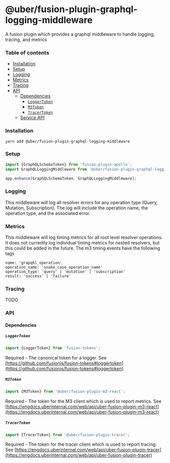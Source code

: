 # @uber/fusion-plugin-graphql-logging-middleware

A fusion plugin which provides a graphql middleware to handle logging, tracing, and metrics

### Table of contents

* [Installation](#installation)
* [Setup](#setup)
* [Logging](#logging)
* [Metrics](#metrics)
* [Tracing](#tracing)
* [API](#api)
  * [Dependencies](#dependencies)
    * [`LoggerToken`](#loggertoken)
    * [`M3Token`](#m3token)
    * [`TracerToken`](#tracertoken)
  * [Service API](#service-api)

### Installation 

```
yarn add @uber/fusion-plugin-graphql-logging-middleware
```

### Setup

```js
import {GraphQLSchemaToken} from 'fusion-plugin-apollo';
import GraphQLLoggingMiddleware from '@uber/fusion-plugin-graphql-logging-middleware';

app.enhance(GraphQLSchemaToken, GraphQLLoggingMiddleware);
```

### Logging

This middleware will log all resolver errors for any operation type (Query, Mutation, Subscription). The log will include the operation name, the operation type, and the associated error.

### Metrics

This middleware will log timing metrics for all root level resolver operations. It does not currently log individual timing metrics for nested resolvers, but this could be added in the future. The m3 timing events have the following tags

```
name: 'grapqhl_operation'
operation_name: 'snake_case_operation_name'
operation_type: 'query' | 'mutation' | 'subscription'
result: 'success' | 'failure'
```

### Tracing 

TODO

### API 

#### Dependencies

##### `LoggerToken`

```js
import {LoggerToken} from 'fusion-tokens';
```

Required - The canonical token for a logger. See [https://github.com/fusionjs/fusion-tokens#loggertoken](https://github.com/fusionjs/fusion-tokens#loggertoken)

##### `M3Token`

```js
import {M3Token} from '@uber/fusion-plugin-m3-react';
```

Required - The token for the M3 client which is used to report metrics. See [https://engdocs.uberinternal.com/web/api/uber-fusion-plugin-m3-react](https://engdocs.uberinternal.com/web/api/uber-fusion-plugin-m3-react)

##### `TracerToken`

```js
import {TracerToken} from '@uber/fusion-plugin-tracer';
```

Required - The token for the tracer client which is used to report tracing. See [https://engdocs.uberinternal.com/web/api/uber-fusion-plugin-tracer](https://engdocs.uberinternal.com/web/api/uber-fusion-plugin-tracer)

